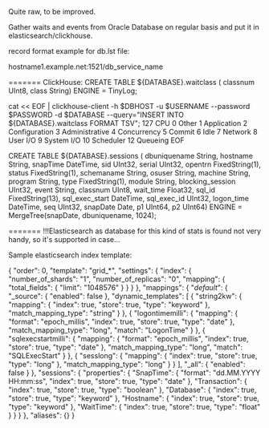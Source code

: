 Quite raw, to be improved.

Gather waits and events from Oracle Database on regular basis and put it in elasticsearch/clickhouse.

record format example for db.lst file:

hostname1.example.net:1521/db_service_name

=======
ClickHouse:
CREATE TABLE ${DATABASE}.waitclass ( classnum UInt8,  class String) ENGINE = TinyLog;


cat << EOF | clickhouse-client  -h $DBHOST -u $USERNAME --password $PASSWORD -d $DATABASE --query="INSERT INTO 
${DATABASE}.waitclass FORMAT TSV";
127     CPU
0       Other
1       Application
2       Configuration
3       Administrative
4       Concurrency
5       Commit
6       Idle
7       Network
8       User I/O
9       System I/O
10      Scheduler
12      Queueing
EOF


CREATE TABLE ${DATABASE}.sessions ( dbuniquename String,  hostname String,  snapTime DateTime,  sid UInt32,  serial UInt32,  opentrn FixedString(1),  status FixedString(1),  schemaname String,  osuser String,  machine String,  program String,  type FixedString(1),  module String,  blocking_session UInt32,  event String,  classnum UInt8,  wait_time Float32,  sql_id FixedString(13),  sql_exec_start DateTime,  sql_exec_id UInt32,  logon_time DateTime,  seq UInt32,  snapDate Date,  p1 UInt64,  p2 UInt64) ENGINE = MergeTree(snapDate, dbuniquename, 1024);

=======
!!!Elasticsearch as database for this kind of stats is found not very handy, so it's supported in case...

Sample elasticsearch index template:

{
  "order": 0,
  "template": "grid_*",
  "settings": {
    "index": {
      "number_of_shards": "1",
      "number_of_replicas": "0",
      "mapping": {
        "total_fields": {
          "limit": "1048576"
        }
      }
    }
  },
  "mappings": {
    "_default_": {
      "_source": {
        "enabled": false
      },
      "dynamic_templates": [
        {
          "string2kw": {
            "mapping": {
              "index": true,
              "store": true,
              "type": "keyword"
            },
            "match_mapping_type": "string"
          }
        },
        {
          "logontimemilli": {
            "mapping": {
              "format": "epoch_millis",
              "index": true,
              "store": true,
              "type": "date"
            },
            "match_mapping_type": "long",
            "match": "LogonTime"
          }
        },
        {
          "sqlexecstartmilli": {
            "mapping": {
              "format": "epoch_millis",
              "index": true,
              "store": true,
              "type": "date"
            },
            "match_mapping_type": "long",
            "match": "SQLExecStart"
          }
        },
        {
          "sesslong": {
            "mapping": {
              "index": true,
              "store": true,
              "type": "long"
            },
            "match_mapping_type": "long"
          }
        }
      ],
      "_all": {
        "enabled": false
      }
    },
    "sessions": {
      "properties": {
        "SnapTime": {
          "format": "dd.MM.YYYY HH:mm:ss",
          "index": true,
          "store": true,
          "type": "date"
        },
        "Transaction": {
          "index": true,
          "store": true,
          "type": "boolean"
        },
        "Database": {
          "index": true,
          "store": true,
          "type": "keyword"
        },
        "Hostname": {
          "index": true,
          "store": true,
          "type": "keyword"
        },
        "WaitTime": {
          "index": true,
          "store": true,
          "type": "float"
        }
      }
    }
  },
  "aliases": {}
}
